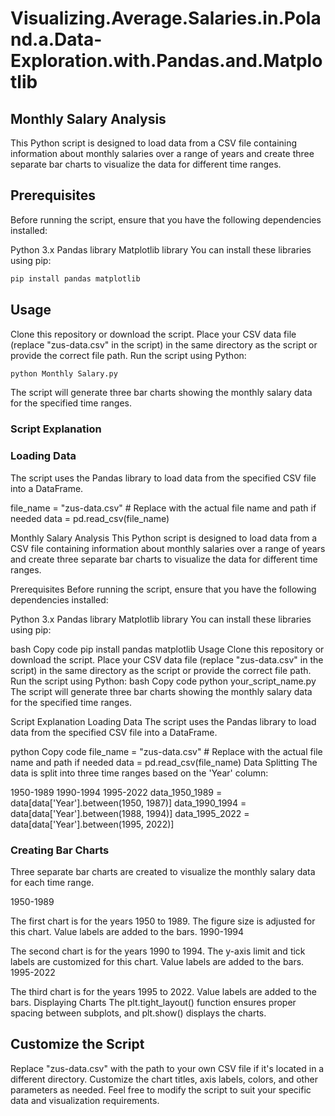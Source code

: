 # Visualizing.Average.Salaries.in.Poland.a.Data-Exploration.with.Pandas.and.Matplotlib

## Monthly Salary Analysis
This Python script is designed to load data from a CSV file containing information about monthly salaries over a range of years and create three separate bar charts to visualize the data for different time ranges.

## Prerequisites
Before running the script, ensure that you have the following dependencies installed:

Python 3.x
Pandas library
Matplotlib library
You can install these libraries using pip:

```bash
pip install pandas matplotlib
```
## Usage
Clone this repository or download the script.
Place your CSV data file (replace "zus-data.csv" in the script) in the same directory as the script or provide the correct file path.
Run the script using Python:
```bash
python Monthly Salary.py
```
The script will generate three bar charts showing the monthly salary data for the specified time ranges.

### Script Explanation
### Loading Data
The script uses the Pandas library to load data from the specified CSV file into a DataFrame.

file_name = "zus-data.csv"  # Replace with the actual file name and path if needed
data = pd.read_csv(file_name)

Monthly Salary Analysis
This Python script is designed to load data from a CSV file containing information about monthly salaries over a range of years and create three separate bar charts to visualize the data for different time ranges.

Prerequisites
Before running the script, ensure that you have the following dependencies installed:

Python 3.x
Pandas library
Matplotlib library
You can install these libraries using pip:

bash
Copy code
pip install pandas matplotlib
Usage
Clone this repository or download the script.
Place your CSV data file (replace "zus-data.csv" in the script) in the same directory as the script or provide the correct file path.
Run the script using Python:
bash
Copy code
python your_script_name.py
The script will generate three bar charts showing the monthly salary data for the specified time ranges.

Script Explanation
Loading Data
The script uses the Pandas library to load data from the specified CSV file into a DataFrame.

python
Copy code
file_name = "zus-data.csv"  # Replace with the actual file name and path if needed
data = pd.read_csv(file_name)
Data Splitting
The data is split into three time ranges based on the 'Year' column:

1950-1989
1990-1994
1995-2022
data_1950_1989 = data[data['Year'].between(1950, 1987)]
data_1990_1994 = data[data['Year'].between(1988, 1994)]
data_1995_2022 = data[data['Year'].between(1995, 2022)]

### Creating Bar Charts
Three separate bar charts are created to visualize the monthly salary data for each time range.

1950-1989

The first chart is for the years 1950 to 1989.
The figure size is adjusted for this chart.
Value labels are added to the bars.
1990-1994

The second chart is for the years 1990 to 1994.
The y-axis limit and tick labels are customized for this chart.
Value labels are added to the bars.
1995-2022

The third chart is for the years 1995 to 2022.
Value labels are added to the bars.
Displaying Charts
The plt.tight_layout() function ensures proper spacing between subplots, and plt.show() displays the charts.

## Customize the Script
Replace "zus-data.csv" with the path to your own CSV file if it's located in a different directory.
Customize the chart titles, axis labels, colors, and other parameters as needed.
Feel free to modify the script to suit your specific data and visualization requirements.
